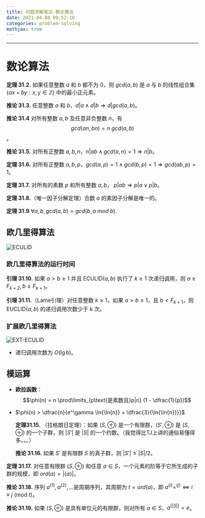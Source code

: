 ```yaml
---
title: 问题求解笔记-数论算法
date: 2021-04-08 09:52:18
categories: problem-solving
mathjax: true
---
```


---

# 数论算法

**定理 31.2.** 如果任意整数 $a$ 和 $b$ 都不为 $0$，则 $gcd(a, b)$ 是 $a$ 与 $b$ 的线性组合集 $\{ ax + by : x, y \in \mathbb{Z} \}$ 中的最小正元素。

**推论 31.3.** 任意整数 $a$ 和 $b$，$d | a \wedge d|b \Rightarrow d | gcd(a,b)$。

**推论 31.4** 对所有整数 $a,b$ 及任意非负整数 $n$，有 $$gcd(an,bn) = n~gcd(a,b)$$。

**推论 31.5.** 对所有正整数 $a,b,n$，$n | ab \wedge gcd(a, n) = 1 \Rightarrow n | b$。

**定理 31.6.** 对所有正整数 $a,b,p$，$gcd(a, p ) = 1 \wedge gcd(b, p) = 1 \Rightarrow gcd(ab, p) = 1$。

**定理 31.7.** 对所有的素数 $p$ 和所有整数 $a,b$， $p | ab \Rightarrow p |a \vee p | b$。

**定理 31.8.**（唯一因子分解定理）合数 $a$ 的素因子分解是唯一的。

<!--more -->

**定理 31.9** $\forall a, b, gcd(a, b) = gcd(b, a ~mod ~b)$.

## 欧几里得算法

![ECULID](euclid.png "eculid")

### 欧几里得算法的运行时间

**引理 31.10.** 如果 $a > b \geq 1$ 并且 ECULID$(a,b)$ 执行了 $k \geq 1$ 次递归调用，则 $a \geq F_{k+2}, b \geq F_{k+1}$。

**引理 31.11.**（Lame引理）对任意整数 $k \geq 1$，如果 $a > b \geq 1$，且 $b < F_{k+1}$，则 EUCLID$(a,b)$ 的递归调用次数少于 $k$ 次。

### 扩展欧几里得算法

![EXT-ECULID](extgcd.png "ext-eculid")

- 递归调用次数为 $O(\lg{b})$。

## 模运算

- **欧拉函数**：$$\phi(n) = n \prod\limits_{p\text{是素数且}p|n} (1 - \dfrac{1}{p})$$

- $\phi(n) > \dfrac{n}{e^\gamma \ln{\ln{n}} + \dfrac{3}{\ln{\ln{n}}}}$

  

  

  **定理31.15.** （拉格朗日定理）：如果 $(S, \oplus)$ 是一个有限群，$(S', \oplus )$ 是 $(S,\oplus)$ 的一个子群，则 $|S'|$ 是 $|S|$ 的一个约数。（我觉得比TJ上讲的通俗易懂得多。。。）

  **推论 31.16.** 如果 $S'$ 是有限群 $S$ 的真子群，则 $|S' | \leq |S| / 2$。

**定理 31.17.** 对任意有限群 $(S, \oplus)$ 和任意 $a \in S$，一个元素的阶等于它所生成的子群的规模，即 $ord(a) = |\langle a \rangle|$。

**推论 31.18.** 序列 $a^{(1)}, a^{(2)}, ...$是周期序列，其周期为 $t = ord(a)$，即 $a^{(i)} = ^{(j)} \Leftrightarrow i \equiv j~ (\text{mod }t)$。

**推论 31.19.** 如果 $(S, \oplus)$ 是具有单位元的有限群，则对所有 $a \in S$，$a^{(|S|)} = e$。